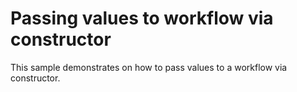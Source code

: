 # Passing values to workflow via constructor

This sample demonstrates on how to pass values to a workflow via constructor. 
